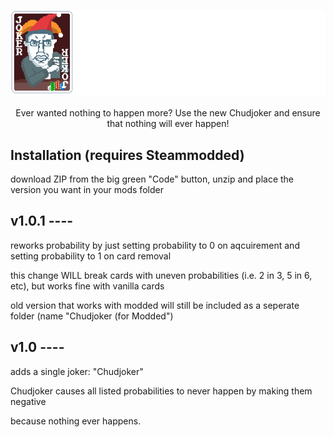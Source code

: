 <p align="center">
  <img src="logo.png" alt="Chudjoker - Because nothing ever happens." style="max-width: 100%; height: auto;">
</p>

<p align="center">
  Ever wanted nothing to happen more? Use the new Chudjoker and ensure that nothing will ever happen!
</p>


## Installation (requires Steammodded)

download ZIP from the big green "Code" button, unzip and place the version you want in your mods folder


## v1.0.1 ----

reworks probability by just setting probability to 0 on aqcuirement and setting probability to 1 on card removal

this change WILL break cards with uneven probabilities (i.e. 2 in 3, 5 in 6, etc), but works fine with vanilla cards

old version that works with modded will still be included as a seperate folder (name "Chudjoker (for Modded")


## v1.0 ----

adds a single joker: "Chudjoker"

Chudjoker causes all listed probabilities to never happen by making them negative

because nothing ever happens.

